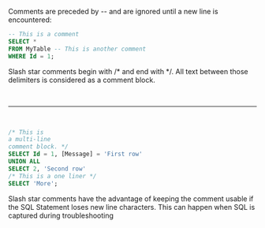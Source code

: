 Comments are preceded by -- and are ignored until a new line is encountered:
```sql
-- This is a comment
SELECT *
FROM MyTable -- This is another comment
WHERE Id = 1;
```
Slash star comments begin with /* and end with */. All text between those delimiters is considered as a comment
block.

<br>
<hr>
<br>

```sql
/* This is
a multi-line
comment block. */
SELECT Id = 1, [Message] = 'First row'
UNION ALL
SELECT 2, 'Second row'
/* This is a one liner */
SELECT 'More';
```
Slash star comments have the advantage of keeping the comment usable if the SQL Statement loses new line
characters. This can happen when SQL is captured during troubleshooting